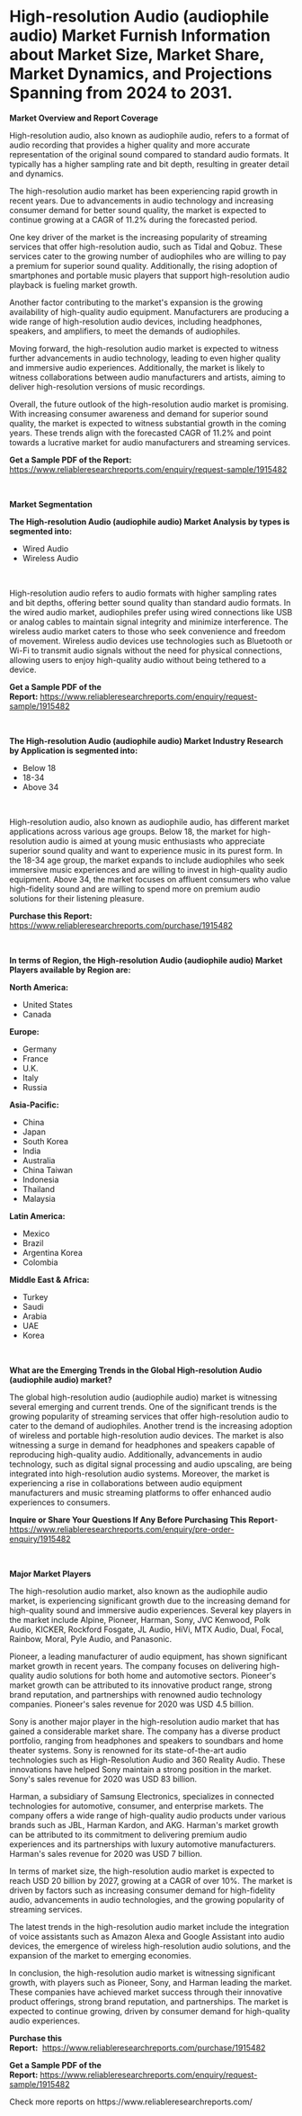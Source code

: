 <p><h1>High-resolution Audio (audiophile audio) Market Furnish Information about Market Size, Market Share, Market Dynamics, and Projections Spanning from 2024 to 2031.</h1></p><p><strong>Market Overview and Report Coverage</strong></p>
<p><p>High-resolution audio, also known as audiophile audio, refers to a format of audio recording that provides a higher quality and more accurate representation of the original sound compared to standard audio formats. It typically has a higher sampling rate and bit depth, resulting in greater detail and dynamics.</p><p>The high-resolution audio market has been experiencing rapid growth in recent years. Due to advancements in audio technology and increasing consumer demand for better sound quality, the market is expected to continue growing at a CAGR of 11.2% during the forecasted period.</p><p>One key driver of the market is the increasing popularity of streaming services that offer high-resolution audio, such as Tidal and Qobuz. These services cater to the growing number of audiophiles who are willing to pay a premium for superior sound quality. Additionally, the rising adoption of smartphones and portable music players that support high-resolution audio playback is fueling market growth.</p><p>Another factor contributing to the market's expansion is the growing availability of high-quality audio equipment. Manufacturers are producing a wide range of high-resolution audio devices, including headphones, speakers, and amplifiers, to meet the demands of audiophiles.</p><p>Moving forward, the high-resolution audio market is expected to witness further advancements in audio technology, leading to even higher quality and immersive audio experiences. Additionally, the market is likely to witness collaborations between audio manufacturers and artists, aiming to deliver high-resolution versions of music recordings.</p><p>Overall, the future outlook of the high-resolution audio market is promising. With increasing consumer awareness and demand for superior sound quality, the market is expected to witness substantial growth in the coming years. These trends align with the forecasted CAGR of 11.2% and point towards a lucrative market for audio manufacturers and streaming services.</p></p>
<p><strong>Get a Sample PDF of the Report:</strong> <a href="https://www.reliableresearchreports.com/enquiry/request-sample/1915482">https://www.reliableresearchreports.com/enquiry/request-sample/1915482</a></p>
<p>&nbsp;</p>
<p><strong>Market Segmentation</strong></p>
<p><strong>The High-resolution Audio (audiophile audio) Market Analysis by types is segmented into:</strong></p>
<p><ul><li>Wired Audio</li><li>Wireless Audio</li></ul></p>
<p>&nbsp;</p>
<p><p>High-resolution audio refers to audio formats with higher sampling rates and bit depths, offering better sound quality than standard audio formats. In the wired audio market, audiophiles prefer using wired connections like USB or analog cables to maintain signal integrity and minimize interference. The wireless audio market caters to those who seek convenience and freedom of movement. Wireless audio devices use technologies such as Bluetooth or Wi-Fi to transmit audio signals without the need for physical connections, allowing users to enjoy high-quality audio without being tethered to a device.</p></p>
<p><strong>Get a Sample PDF of the Report:</strong>&nbsp;<a href="https://www.reliableresearchreports.com/enquiry/request-sample/1915482">https://www.reliableresearchreports.com/enquiry/request-sample/1915482</a></p>
<p>&nbsp;</p>
<p><strong>The High-resolution Audio (audiophile audio) Market Industry Research by Application is segmented into:</strong></p>
<p><ul><li>Below 18</li><li>18-34</li><li>Above 34</li></ul></p>
<p>&nbsp;</p>
<p><p>High-resolution audio, also known as audiophile audio, has different market applications across various age groups. Below 18, the market for high-resolution audio is aimed at young music enthusiasts who appreciate superior sound quality and want to experience music in its purest form. In the 18-34 age group, the market expands to include audiophiles who seek immersive music experiences and are willing to invest in high-quality audio equipment. Above 34, the market focuses on affluent consumers who value high-fidelity sound and are willing to spend more on premium audio solutions for their listening pleasure.</p></p>
<p><strong>Purchase this Report:</strong>&nbsp; <a href="https://www.reliableresearchreports.com/purchase/1915482">https://www.reliableresearchreports.com/purchase/1915482</a></p>
<p>&nbsp;</p>
<p><strong>In terms of Region, the High-resolution Audio (audiophile audio) Market Players available by Region are:</strong></p>
<p>
    <p> <strong> North America: </strong>
        <ul>
            <li>United States</li>
            <li>Canada</li>
        </ul>
        </p> 
    <p> <strong> Europe: </strong>
        <ul>
            <li>Germany</li>
            <li>France</li>
            <li>U.K.</li>
            <li>Italy</li>
            <li>Russia</li>
        </ul>
        </p> 
    <p> <strong> Asia-Pacific: </strong>
        <ul>
            <li>China</li>
            <li>Japan</li>
            <li>South Korea</li>
            <li>India</li>
            <li>Australia</li>
            <li>China Taiwan</li>
            <li>Indonesia</li>
            <li>Thailand</li>
            <li>Malaysia</li>
        </ul>
        </p> 
    <p> <strong> Latin America: </strong>
        <ul>
            <li>Mexico</li>
            <li>Brazil</li>
            <li>Argentina Korea</li>
            <li>Colombia</li>
        </ul>
        </p> 
    <p> <strong> Middle East & Africa: </strong>
        <ul>
            <li>Turkey</li>
            <li>Saudi</li>
            <li>Arabia</li>
            <li>UAE</li>
            <li>Korea</li>
        </ul>
    </p>
    </p>
<p>&nbsp;</p>
<p><strong>What are the Emerging Trends in the Global High-resolution Audio (audiophile audio) market?</strong></p>
<p><p>The global high-resolution audio (audiophile audio) market is witnessing several emerging and current trends. One of the significant trends is the growing popularity of streaming services that offer high-resolution audio to cater to the demand of audiophiles. Another trend is the increasing adoption of wireless and portable high-resolution audio devices. The market is also witnessing a surge in demand for headphones and speakers capable of reproducing high-quality audio. Additionally, advancements in audio technology, such as digital signal processing and audio upscaling, are being integrated into high-resolution audio systems. Moreover, the market is experiencing a rise in collaborations between audio equipment manufacturers and music streaming platforms to offer enhanced audio experiences to consumers.</p></p>
<p><strong>Inquire or Share Your Questions If Any Before Purchasing This Report</strong>- <a href="https://www.reliableresearchreports.com/enquiry/pre-order-enquiry/1915482">https://www.reliableresearchreports.com/enquiry/pre-order-enquiry/1915482</a></p>
<p>&nbsp;</p>
<p><strong>Major Market Players</strong></p>
<p><p>The high-resolution audio market, also known as the audiophile audio market, is experiencing significant growth due to the increasing demand for high-quality sound and immersive audio experiences. Several key players in the market include Alpine, Pioneer, Harman, Sony, JVC Kenwood, Polk Audio, KICKER, Rockford Fosgate, JL Audio, HiVi, MTX Audio, Dual, Focal, Rainbow, Moral, Pyle Audio, and Panasonic.</p><p>Pioneer, a leading manufacturer of audio equipment, has shown significant market growth in recent years. The company focuses on delivering high-quality audio solutions for both home and automotive sectors. Pioneer's market growth can be attributed to its innovative product range, strong brand reputation, and partnerships with renowned audio technology companies. Pioneer's sales revenue for 2020 was USD 4.5 billion.</p><p>Sony is another major player in the high-resolution audio market that has gained a considerable market share. The company has a diverse product portfolio, ranging from headphones and speakers to soundbars and home theater systems. Sony is renowned for its state-of-the-art audio technologies such as High-Resolution Audio and 360 Reality Audio. These innovations have helped Sony maintain a strong position in the market. Sony's sales revenue for 2020 was USD 83 billion.</p><p>Harman, a subsidiary of Samsung Electronics, specializes in connected technologies for automotive, consumer, and enterprise markets. The company offers a wide range of high-quality audio products under various brands such as JBL, Harman Kardon, and AKG. Harman's market growth can be attributed to its commitment to delivering premium audio experiences and its partnerships with luxury automotive manufacturers. Harman's sales revenue for 2020 was USD 7 billion.</p><p>In terms of market size, the high-resolution audio market is expected to reach USD 20 billion by 2027, growing at a CAGR of over 10%. The market is driven by factors such as increasing consumer demand for high-fidelity audio, advancements in audio technologies, and the growing popularity of streaming services.</p><p>The latest trends in the high-resolution audio market include the integration of voice assistants such as Amazon Alexa and Google Assistant into audio devices, the emergence of wireless high-resolution audio solutions, and the expansion of the market to emerging economies.</p><p>In conclusion, the high-resolution audio market is witnessing significant growth, with players such as Pioneer, Sony, and Harman leading the market. These companies have achieved market success through their innovative product offerings, strong brand reputation, and partnerships. The market is expected to continue growing, driven by consumer demand for high-quality audio experiences.</p></p>
<p><strong>Purchase this Report:</strong>&nbsp;&nbsp;<a href="https://www.reliableresearchreports.com/purchase/1915482">https://www.reliableresearchreports.com/purchase/1915482</a></p>
<p></p>
<p><strong>Get a Sample PDF of the Report:</strong>&nbsp;<a href="https://www.reliableresearchreports.com/enquiry/request-sample/1915482">https://www.reliableresearchreports.com/enquiry/request-sample/1915482</a></p>
<p>Check more reports on https://www.reliableresearchreports.com/</p>